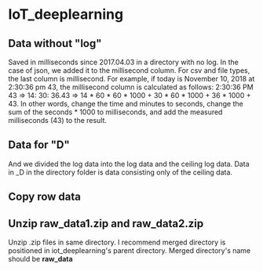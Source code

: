# IoT_deeplearning

## Data without "log"
Saved in milliseconds since 2017.04.03 in a directory with no log. In the case of json, we added it to the millisecond column. For csv and file types, the last column is millisecond. For example, if today is November 10, 2018 at 2:30:36 pm 43, the millisecond column is calculated as follows:
2:30:36 PM 43 => 14: 30: 36.43 => 14 * 60 * 60 * 1000 + 30 * 60 * 1000 + 36 * 1000 + 43. In other words, change the time and minutes to seconds, change the sum of the seconds * 1000 to milliseconds, and add the measured milliseconds (43) to the result.

## Data for "D"
And we divided the log data into the log data and the ceiling log data.
Data in _D in the directory folder is data consisting only of the ceiling data.

## Copy row data

## Unzip raw_data1.zip and raw_data2.zip
Unzip .zip files in same directory. I recommend merged directory is positioned in iot_deeplearning's parent directory. Merged directory's name should be **raw_data**
